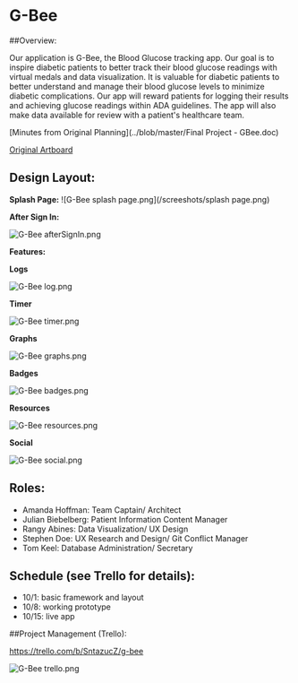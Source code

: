 # G-Bee

##Overview:

Our application is G-Bee, the Blood Glucose tracking app. Our goal is to inspire diabetic patients to better track their blood glucose readings with virtual medals and data visualization. It is valuable for diabetic patients to better understand and manage their blood glucose levels to minimize diabetic complications.  Our app will reward patients for logging their results and achieving glucose readings within ADA guidelines. The app will also make data available for review with a patient's healthcare team.

[Minutes from Original Planning](../blob/master/Final Project - GBee.doc)

[Original Artboard](../blob/master/gbee.pdf)


## Design Layout:

**Splash Page:**
![G-Bee splash page.png](/screeshots/splash page.png)


**After Sign In:**

![G-Bee afterSignIn.png](../master/screeshots/afterSignIn.png)

**Features:**

**Logs**

![G-Bee log.png](../blob/master/screeshots/log.png)

**Timer**

![G-Bee timer.png](../blob/master/screeshots/timer.png)

**Graphs**

![G-Bee graphs.png](../blob/master/screeshots/graphs.png)

**Badges**

![G-Bee badges.png](../blob/master/screeshots/badges.png)

**Resources**

![G-Bee resources.png](../blob/master/screeshots/resources.png)

**Social**

![G-Bee social.png](../tree/master/screenshots/social.png)


## Roles:

* Amanda Hoffman: Team Captain/ Architect
* Julian Biebelberg: Patient Information Content Manager
* Rangy Abines: Data Visualization/ UX Design
* Stephen Doe: UX Research and Design/ Git Conflict Manager
* Tom Keel: Database Administration/ Secretary

## Schedule (see Trello for details):

* 10/1: basic framework and layout
* 10/8: working prototype
* 10/15: live app

##Project Management (Trello):

https://trello.com/b/SntazucZ/g-bee

![G-Bee trello.png](../blob/master/screeshots/trello.png)
